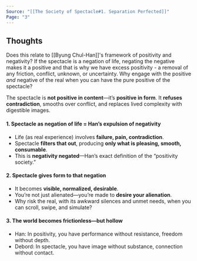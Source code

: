 ```yaml
---
Source: "[[The Society of Spectacle#1. Separation Perfected]]"
Page: "3"
---
```

## Thoughts
Does this relate to [[Byung Chul-Han]]'s framework of positivity and negativity? If the spectacle is a negation of life, negating the negative makes it a positive and that is why we have excess positivity - a removal of any friction, conflict, unknown, or uncertainty. Why engage with the positive *and* negative of the real when you can have the pure positive of the spectacle? 

The spectacle is **not positive in content**—it’s **positive in form**. It **refuses contradiction**, smooths over conflict, and replaces lived complexity with digestible images.
#### 1. Spectacle as negation of life = Han’s expulsion of negativity
- Life (as real experience) involves **failure, pain, contradiction**.
- Spectacle **filters that out**, producing **only what is pleasing, smooth, consumable**.
- This is **negativity negated**—Han’s exact definition of the “positivity society.”
#### 2. Spectacle gives form to that negation
- It becomes **visible, normalized, desirable**.
- You’re not just alienated—you’re made to **desire your alienation**.
- Why risk the real, with its awkward silences and unmet needs, when you can scroll, swipe, and simulate?
#### 3. The world becomes frictionless—but hollow
- Han: In positivity, you have performance without resistance, freedom without depth.
- Debord: In spectacle, you have image without substance, connection without contact.